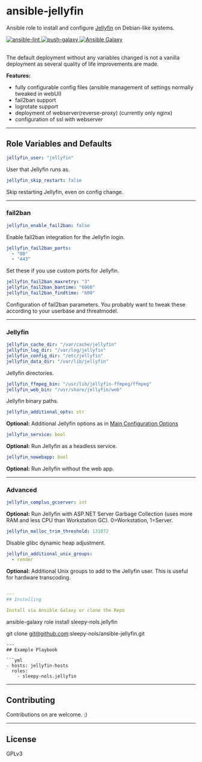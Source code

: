 # ansible-jellyfin
Ansible role to install and configure [Jellyfin](https://jellyfin.org/) on Debian-like systems.

<a href="https://github.com/sleepy-nols/ansible-jellyfin/actions/workflows/ansible-lint.yml">
<img alt="ansible-lint" src="https://github.com/sleepy-nols/ansible-jellyfin/actions/workflows/ansible-lint.yml/badge.svg"/>
</a>

<a href="https://github.com/sleepy-nols/ansible-jellyfin/actions/workflows/ansible-galaxy-push-role.yml">
<img alt="push-galaxy" src="https://github.com/sleepy-nols/ansible-jellyfin/actions/workflows/ansible-galaxy-push-role.yml/badge.svg"/>
</a>

<a href="https://galaxy.ansible.com/ui/standalone/roles/sleepy-nols/jellyfin">
<img alt="Ansible Galaxy" src="https://img.shields.io/badge/Ansible_Galaxy-sleepy--nols.jellyfin-blue"/>
</a>
<br><br>

The default deployment without any variables changed is not a vanilla deployment as several quality of life improvements are made.

**Features:**
- fully configurable config files (ansible management of settings normally tweaked in webUI)
- fail2ban support
- logrotate support
- deployment of webserver(reverse-proxy) (currently only nginx)
- configuration of ssl with webserver

---
## Role Variables and Defaults

```yml
jellyfin_user: "jellyfin"
```
User that Jellyfin runs as.

```yml
jellyfin_skip_restart: false
```
Skip restarting Jellyfin, even on config change.

---
### fail2ban

```yml
jellyfin_enable_fail2ban: false
```
Enable fail2ban integration for the Jellyfin login.

```yml
jellyfin_fail2ban_ports:
  - "80"
  - "443"
```
Set these if you use custom ports for Jellyfin.

```yml
jellyfin_fail2ban_maxretry: "3"
jellyfin_fail2ban_bantime: "6000"
jellyfin_fail2ban_findtime: "600"
```
Configuration of fail2ban parameters. You probably want to tweak these according to your userbase and threatmodel.

---
### Jellyfin

```yml
jellyfin_cache_dir: "/var/cache/jellyfin"
jellyfin_log_dir: "/var/log/jellyfin"
jellyfin_config_dir: "/etc/jellyfin"
jellyfin_data_dir: "/var/lib/jellyfin"
```
Jellyfin directories.

```yml
jellyfin_ffmpeg_bin: "/usr/lib/jellyfin-ffmpeg/ffmpeg"
jellyfin_web_bin: "/usr/share/jellyfin/web"
```
Jellyfin binary paths.


```yml
jellyfin_additional_opts: str
```
**Optional:** Additional Jellyfin options as in [Main Configuration Options](https://jellyfin.org/docs/general/administration/configuration#main-configuration-options)

```yml
jellyfin_service: bool
```
**Optional:** Run Jellyfin as a headless service.

```yml
jellyfin_nowebapp: bool
```
**Optional:** Run Jellyfin without the web app.

---
### Advanced

```yml
jellyfin_complus_gcserver: int
```
**Optional:** Run Jellyfin with ASP.NET Server Garbage Collection (uses more RAM and less CPU than Workstation GC). 0=Workstation, 1=Server.

```yml
jellyfin_malloc_trim_threshold: 131072
```
Disable glibc dynamic heap adjustment.

```yml
jellyfin_additional_unix_groups:
  - render
```
**Optional:** Additional Unix groups to add to the Jellyfin user. This is useful for hardware transcoding.

```yml

---
## Installing

Install via Ansible Galaxy or clone the Repo
```
ansible-galaxy role install sleepy-nols.jellyfin

git clone git@github.com:sleepy-nols/ansible-jellyfin.git
```
---
## Example Playbook

```yml
- hosts: jellyfin-hosts
  roles:
    - sleepy-nols.jellyfin
```

---
## Contributing

Contributions on are welcome. :)

---
## License
GPLv3
